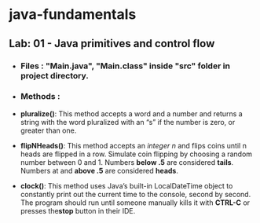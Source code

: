 # java-fundamentals

## **Lab: 01 - Java primitives and control flow**

- ### **Files : "Main.java", "Main.class" inside "src" folder in project directory.**

- ### **Methods :**

* **pluralize()**:  This method accepts a word and a number and returns a string with the word pluralized with an “s” if the number is zero, or greater than one.

* **flipNHeads()**: This method accepts an *integer n* and flips coins until n heads are flipped in a row. Simulate coin flipping by choosing a random number between 0 and 1. Numbers **below .5** are considered **tails**. Numbers at and **above .5** are considered **heads**.

* **clock()**:  This method uses Java’s built-in LocalDateTime object to constantly print out the current time to the console, second by second. The program should run until someone manually kills it with **CTRL-C** or presses the**stop** button in their IDE.

